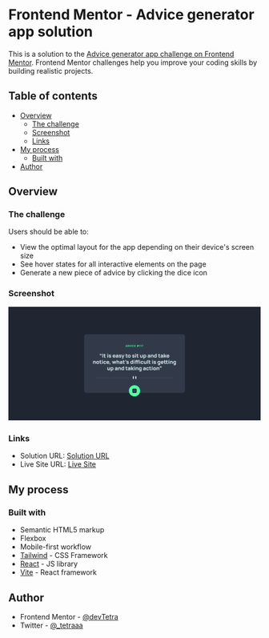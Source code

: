 # Frontend Mentor - Advice generator app solution

This is a solution to the [Advice generator app challenge on Frontend Mentor](https://www.frontendmentor.io/challenges/advice-generator-app-QdUG-13db). Frontend Mentor challenges help you improve your coding skills by building realistic projects.

## Table of contents

- [Overview](#overview)
  - [The challenge](#the-challenge)
  - [Screenshot](#screenshot)
  - [Links](#links)
- [My process](#my-process)
  - [Built with](#built-with)
- [Author](#author)

## Overview

### The challenge

Users should be able to:

- View the optimal layout for the app depending on their device's screen size
- See hover states for all interactive elements on the page
- Generate a new piece of advice by clicking the dice icon

### Screenshot

![](./public/screenshot.png)

### Links

- Solution URL: [Solution URL](https://www.frontendmentor.io/solutions/advice-generator-app-solution-A4p-6PF2o5)
- Live Site URL: [Live Site](https://advice-generator-main-red.vercel.app/)

## My process

### Built with

- Semantic HTML5 markup
- Flexbox
- Mobile-first workflow
- [Tailwind](https://tailwindcss.com/) - CSS Framework
- [React](https://reactjs.org/) - JS library
- [Vite](https://vitejs.dev/) - React framework

## Author

- Frontend Mentor - [@devTetra](https://www.frontendmentor.io/profile/devTetra)
- Twitter - [@\_tetraaa](https://x.com/_tetraaa)
